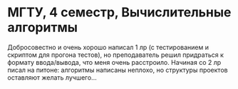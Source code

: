 # МГТУ, 4 семестр, Вычислительные алгоритмы

Добросовестно и очень хорошо написал 1 лр (с тестированием и скриптом для прогона тестов), но преподаватель решил придраться к формату ввода/вывода, что меня очень расстроило. Начиная со 2 лр писал на питоне: алгоритмы написаны неплохо, но структуры проектов оставляют желать лучшего...
